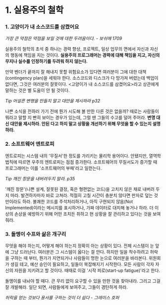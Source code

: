 # 1. 실용주의 철학

### 1. 고양이가 내 소스코드를 삼켰어요

*가장 큰 약점은 약점을 보일 것에 대한 두려움이다. - 보쉬에 1709*

실용주의 철학의 초석 중 하나는 경력 향상, 프로젝트, 일상 업무의 면에서 자신과 자신의 행동에 책임을 지는 것이다. **실용주의 프로그래머는 경력에 대해 책임을 지고, 자신의 무지나 실수를 인정하기를 두려워 하지 않는다.**

만약 벤더가 끝까지 잘 해내지 못할 위험요소가 있다면 여러분이 그에 대한 대책(contingency plan)을 세워야 한다. 소스코드와 디스크가 다 망가져 버렸는데 백업이 없다면, 그것은 여러분의 잘못이다. <고양이가 내 소스코드를 삼켰어요>라고 상관에게 말하는 것은 별 도움이 안 될 것이다.

*Tip 어설픈 변명을 만들지 말고 대안을 제시하라 p32*

나쁜 소식을 전하러 가기 전에 뭔가 시도해 볼 만한 다른 것은 없을까? 때로는 사람들이 뭐라고 말할 지 빤히 보이는 경우가 있는데, 그럴 땐 그들의 수고를 덜어 주어라. **변명 대신 대안을 제시하라. 안된 다고 하지 말고 상황을 개선하기 위해 무엇을 할 수 있는지 설명하라.**

### 2. 소프트웨어 엔트로피

엔트로피는 시스템 내의 '무질서'한 정도를 가리키는 물리학 용어이다. 안됐지만, 열역학 법칙에 따르면 우주의 엔트로피는 점점 증가한다. 소프트웨어의 무질서도가 증가할 때 프로그래머는 이를 '소프트웨어의 부패'라고 일컫는다.

*Tip 깨진 창문을 내버려두지 말라. p35*

'깨진 창문'(나쁜 설계, 잘못된 결정, 혹은 형편없는 코드)을 고치지 않은 채로 내버려 두지 마라. 발견하자마자 바로 고쳐라. 적절히 고칠 시간이 충분치 않다면 판자로 덮는 것만이라도 하라. 불쾌한 코드를 주석처리하거나, 아직 구현되지 않음(Not Implemented)이라는 메시지를 표시하거나, 가짜 데이터로 대치해 놓거나 하라. 더 이상의 손상을 예방하기 위해 어떤 조치든 취하고 현 상황을 잘 관리하고 있다는 것을 보여줘라.

### 3. 돌멩이 수프와 삶은 개구리

무엇을 해야 하는지, 어떻게 해야 하는지 정확히 아는 상황이 있다. 전체 시스템이 눈 앞에 그냥 드러난다. 여러분은 그 시스템이 옳다는 걸 안다. 하지만 일을 착수하려고 허락을 구하는 때 부터, 뭔가가 지연되거나 사람들이 멍한 눈으로 여러분을 바라본다. 위원회가 생길 테고, 예산 승인이 필요하고, 일들이 복잡해지기 시작한다. 모든 사람이 각자 자신의 자원을 지키려고 할 것이다. 때때로 이걸 '시작 피로(start-up fatigue)'라고 한다.

돌멩이를 내놔야 할 때다. 큰 무리 없이 요구할 수 있을 만한 것을 찾아내라. 그리고 그걸 잘 개발해라. 일단 되면, 사람들에게 보여주고, 그들이 경탄하게 하라.

*허락을 얻는 것보다 용서를 구하는 것이 더 쉽다 - 그레이스 호퍼*
